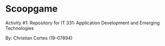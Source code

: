 # Scoopgame
Activity #1: Repository for IT 331: Application Development and Emerging Technologies

By: Christian Cortes (19-07894)
